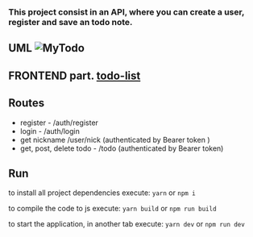 
### This project consist in an API, where you can create a user, register and save an todo note.

## UML ![MyTodo](https://github.com/JohnsCoder/myTodo-backend/assets/62973765/8c43a4c8-17e4-4919-8d90-85b296734b3b)

## FRONTEND part. [todo-list](https://github.com/JohnsCoder/myOauthTodo-frontend)

## Routes

- register - /auth/register
- login - /auth/login
- get nickname /user/nick (authenticated by Bearer token )
- get, post, delete todo - /todo (authenticated by Bearer token)



## Run
to install all project dependencies execute:
`yarn` or `npm i`

to compile the code to js execute:
`yarn build` or `npm run build`

to start the application, in another tab execute: 
`yarn dev` or `npm run dev` 

